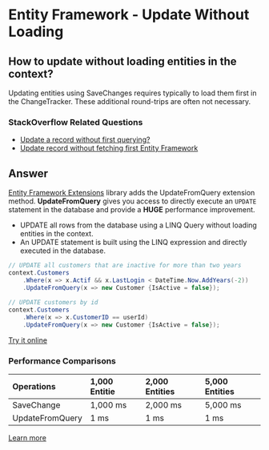 # Entity Framework - Update Without Loading

## How to update without loading entities in the context?

Updating entities using SaveChanges requires typically to load them first in the ChangeTracker. These additional round-trips are often not necessary.

### StackOverflow Related Questions

 - [Update a record without first querying?](https://stackoverflow.com/questions/4218566/update-a-record-without-first-querying)
 - [Update record without fetching first Entity Framework](https://stackoverflow.com/questions/45938864/update-record-without-fetching-first-entity-framework?noredirect=1&lq=1)

## Answer

[Entity Framework Extensions](http://entityframework-extensions.net/) library adds the UpdateFromQuery extension method. **UpdateFromQuery** gives you access to directly execute an `UPDATE` statement in the database and provide a **HUGE** performance improvement.

 - UPDATE all rows from the database using a LINQ Query without loading entities in the context.
 - An UPDATE statement is built using the LINQ expression and directly executed in the database.


```csharp
// UPDATE all customers that are inactive for more than two years
context.Customers
    .Where(x => x.Actif && x.LastLogin < DateTime.Now.AddYears(-2))
    .UpdateFromQuery(x => new Customer {IsActive = false});
	
// UPDATE customers by id
context.Customers
    .Where(x => x.CustomerID == userId)
    .UpdateFromQuery(x => new Customer {IsActive = false});
```
[Try it online](https://dotnetfiddle.net/9hAsuQ)

### Performance Comparisons

|Operations	     |1,000 Entitie  |2,000 Entities |5,000 Entities|
|:-------------- |:------------- |:------------- |:------------ |
|SaveChange      |1,000 ms	     |2,000 ms	     |5,000 ms      |
|UpdateFromQuery |1 ms	         |1 ms	         |1 ms          |

[Learn more](http://entityframework-extensions.net/update-from-query)
